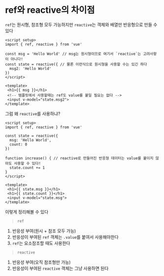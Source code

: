 # ref와 reactive의 차이점
`ref`는 원시형, 참조형 모두 가능하지만 `reactive`는 객체와 배열만 반응형으로 만들 수 있다

```vue
<script setup>
import { ref, reactive } from 'vue'

const msg = 'Hello World' // msg는 원시형이므로 여기서 `reactive`는 고려사항이 아니다!
const state = reactive({ // 물론 이런식으로 원시형을 사용할 수는 있긴 하다
  msg2: 'Hello World'
})
</script>

<template>
 <h1>{{ msg }}</h1> 
 <!-- 템플릿에서 사용할때는 ref도 value를 붙일 필요는 없다 -->
 <input v-model="state.msg2">
</template>
```

그럼 왜 `reactive`를 사용하냐?
```vue
<script setup>
import { ref, reactive } from 'vue'

const state = reactive({  
  msg: 'Hello World',
  count: 0
})

function increase() { // reactive로 만들어진 반응형 데이터는 value를 붙이지 않아도 사용할 수 있다!
  state.count += 1 
}
</script>

<template>
 <h1>{{ state.msg }}</h1>
 <h1>{{ state.count }}</h1>
 <input v-model="state.msg">
</template>
```

이렇게 정리해볼 수 있다
> `ref`
1. 반응성 부여(원시 + 참조 모두 가능)
2. 반응성이 부여된 `ref` 객체는 `.value`를 붙여서 사용해야한다
3. `ref`는 요소참조할 때도 사용한다

> `reactive`
1. 반응성 부여(오직 참조형만 가능)
2. 반응성이 부여된 `reactive` 객체는 그냥 사용하면 된다